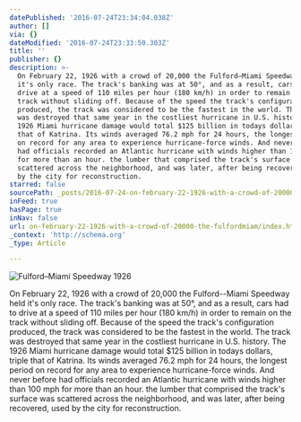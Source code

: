 ```yaml
---
datePublished: '2016-07-24T23:34:04.038Z'
author: []
via: {}
dateModified: '2016-07-24T23:33:50.303Z'
title: ''
publisher: {}
description: >-
  On February 22, 1926 with a crowd of 20,000 the Fulford–Miami Speedway held
  it's only race. The track's banking was at 50°, and as a result, cars had to
  drive at a speed of 110 miles per hour (180 km/h) in order to remain on the
  track without sliding off. Because of the speed the track's configuration
  produced, the track was considered to be the fastest in the world. The track
  was destroyed that same year in the costliest hurricane in U.S. history. The
  1926 Miami hurricane damage would total $125 billion in todays dollars, triple
  that of Katrina. Its winds averaged 76.2 mph for 24 hours, the longest period
  on record for any area to experience hurricane-force winds. And never before
  had officials recorded an Atlantic hurricane with winds higher than 100 mph
  for more than an hour. the lumber that comprised the track's surface was
  scattered across the neighborhood, and was later, after being recovered, used
  by the city for reconstruction.
starred: false
sourcePath: _posts/2016-07-24-on-february-22-1926-with-a-crowd-of-20000-the-fulfordmiam.md
inFeed: true
hasPage: true
inNav: false
url: on-february-22-1926-with-a-crowd-of-20000-the-fulfordmiam/index.html
_context: 'http://schema.org'
_type: Article

---
```

![Fulford–Miami Speedway 1926](https://the-grid-user-content.s3-us-west-2.amazonaws.com/05df07d7-a4f1-4e70-86a5-b9ba040536ab.jpg)

On February 22, 1926 with a crowd of 20,000 the Fulford--Miami Speedway held it's only race. The track's banking was at 50°, and as a result, cars had to drive at a speed of 110 miles per hour (180 km/h) in order to remain on the track without sliding off. Because of the speed the track's configuration produced, the track was considered to be the fastest in the world. The track was destroyed that same year in the costliest hurricane in U.S. history. The 1926 Miami hurricane damage would total $125 billion in todays dollars, triple that of Katrina. Its winds averaged 76.2 mph for 24 hours, the longest period on record for any area to experience hurricane-force winds. And never before had officials recorded an Atlantic hurricane with winds higher than 100 mph for more than an hour. the lumber that comprised the track's surface was scattered across the neighborhood, and was later, after being recovered, used by the city for reconstruction.